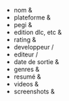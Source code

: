 - nom &
- plateforme &
- pegi &
- edition dlc, etc &
- rating &
- developpeur /
- editeur /
- date de sortie &
- genres &
- resumé &
- videos &
- screenshots &
